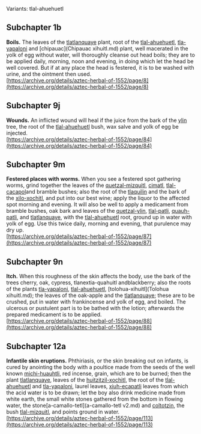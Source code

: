 Variants: tlal-ahuehuetl  

## Subchapter 1b  
**Boils.** The leaves of the [tlatlanquaye](Tlatlanquaye.md) plant, root of the [tlal-ahuehuetl](Tlal-ahuehuetl.md), [tla-yapaloni](Tla-yapaloni.md) and [chipauac](Chipauac xihuitl.md) plant, well macerated in the yolk of egg without water, will thoroughly cleanse out head boils; they are to be applied daily, morning, noon and evening, in doing which let the head be well covered. But if at any place the head is festered, it is to be washed with urine, and the ointment then used.  
[https://archive.org/details/aztec-herbal-of-1552/page/8](https://archive.org/details/aztec-herbal-of-1552/page/8)  

## Subchapter 9j  
**Wounds.** An inflicted wound will heal if the juice from the bark of the [ylin](Ylin.md) tree, the root of the [tlal-ahuehuetl](Tlal-ahuehuetl.md) bush, wax salve and yolk of egg be injected.  
[https://archive.org/details/aztec-herbal-of-1552/page/84](https://archive.org/details/aztec-herbal-of-1552/page/84)  

## Subchapter 9m  
**Festered places with worms.** When you see a festered spot gathering worms, grind together the leaves of the [quetzal-mizquitl](Quetzal-misquitl.md), [cimatl](Cimatl.md), [tlal-cacapol](Tlal-cacapol.md)and bramble bushes; also the root of the [tlaquilin](Tlaquilin.md) and the bark of the [xilo-xochitl](Xilo-xochitl.md), and put into our best wine; apply the liquor to the affected spot morning and evening. It will also be well to apply a medicament from bramble bushes, oak bark and leaves of the [quetzal-ylin](Quetzal-ylin.md), [tlal-patli](Tlal-patli.md), [quauh-patli](Quauh-patli.md), and [tlatlanquaye](Tlatlanquaye.md), with the [tlal-ahuehuetl](Tlal-ahuehuetl.md) root, ground up in water with yolk of egg. Use this twice daily, morning and evening, that purulence may dry up.  
[https://archive.org/details/aztec-herbal-of-1552/page/87](https://archive.org/details/aztec-herbal-of-1552/page/87)  

## Subchapter 9n  
**Itch.** When this roughness of the skin affects the body, use the bark of the trees cherry, oak, cypress, tlanextia-quahuitl andblackberry; also the roots of the plants [tla-yapaloni](Tla-yapaloni.md), [tlal-ahuehuetl](Tlal-ahuehuetl.md), [tolohua-xihuitl](Tolohua xihuitl.md); the leaves of the oak-apple and the [tlatlanquaye](Tlatlanquaye.md); these are to be crushed, put in water with frankincense and yolk of egg, and boiled. The ulcerous or pustulent part is to be bathed with the lotion; afterwards the prepared medicament is to be applied.  
[https://archive.org/details/aztec-herbal-of-1552/page/88](https://archive.org/details/aztec-herbal-of-1552/page/88)  

## Subchapter 12a  
**Infantile skin eruptions.** Phthiriasis, or the skin breaking out on infants, is cured by anointing the body with a poultice made from the seeds of the well known [michi-huauhtli](Michi-huauhtli.md), red incense, grain, which are to be burned; then the plant [tlatlanquaye](Tlatlanquaye.md), leaves of the [huitzitzil-xochitl](Huitzihtzil-xochitl.md), the root of the [tlal-ahuehuetl](Tlal-ahuehuetl.md) and [tla-yapaloni](Tla-yapaloni.md), laurel leaves, [xiuh-ecapatli](Eca-patli.md) leaves from which the acid water is to be drawn; let the boy also drink medicine made from white earth, the small white stones gathered from the bottom in flowing water, the stone[a-camallo-tetl](a-camallo-tetl v2.md) and [coltotzin](Coltotzin.md), the bush [tlal-mizquitl](Tlal-mizquitl.md), and points ground in water.  
[https://archive.org/details/aztec-herbal-of-1552/page/113](https://archive.org/details/aztec-herbal-of-1552/page/113)  

